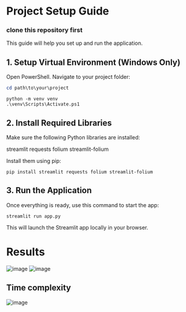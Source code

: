 # Project Setup Guide
### clone this repository first

This guide will help you set up and run the application.

## 1. Setup Virtual Environment (Windows Only)

Open PowerShell. Navigate to your project folder:

```powershell
cd path\to\your\project
```
```
python -m venv venv
.\venv\Scripts\Activate.ps1
```
## 2. Install Required Libraries
Make sure the following Python libraries are installed:

streamlit
requests
folium
streamlit-folium

Install them using pip:
```
pip install streamlit requests folium streamlit-folium
```
## 3. Run the Application
Once everything is ready, use this command to start the app:
```
streamlit run app.py
```
This will launch the Streamlit app locally in your browser.

# Results
![image](https://github.com/user-attachments/assets/6ffe487f-8f7d-4dae-873c-89eb8cf6c3d4)
![image](https://github.com/user-attachments/assets/59d396a1-f8c9-4f38-9c34-34719775f95b)

## Time complexity
![image](https://github.com/user-attachments/assets/8432fc2e-f9cf-462e-b6a4-327982453a28)


